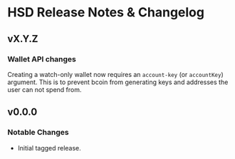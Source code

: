 # HSD Release Notes & Changelog

## vX.Y.Z

### Wallet API changes

Creating a watch-only wallet now requires an `account-key` (or `accountKey`)
argument. This is to prevent bcoin from generating keys and addresses the user
can not spend from.

## v0.0.0

### Notable Changes

- Initial tagged release.
